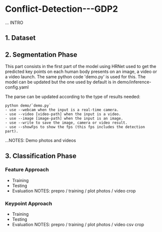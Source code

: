 # Conflict-Detection---GDP2

... INTRO

## 1. Dataset

## 2. Segmentation Phase
This part consists in the first part of the model using HRNet used to get the predicted key points on each human body presents on an image, a video or a video launch. 
The same python code 'demo.py' is used for this. The model can be updated but the one used by default is in demo/inference-config.yaml

The parse can be updated according to the type of results needed:

```
python demo/`demo.py`
- use --webcam when the input is a real-time camera.
- use --video [video-path] when the input is a video.
- use --image [image-path] when the input is an image.
- use --write to save the image, camera or video result.
- use --showFps to show the fps (this fps includes the detection part).
```

...NOTES: Demo photos and videos 

## 3. Classification Phase
### Feature Approach
- Training
- Testing
- Evaluation
NOTES: prepro / training / plot photos / video
crop

### Keypoint Approach
- Training
- Testing
- Evaluation
NOTES: prepro / training / plot photos / video
csv
crop

